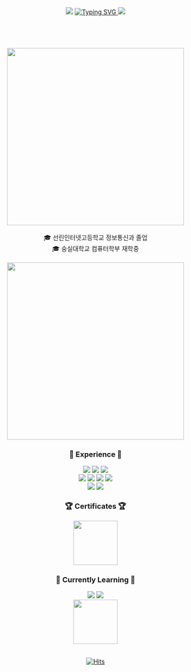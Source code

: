 <header>
  <div align="center">
    <img src="https://capsule-render.vercel.app/api?type=waving&color=0:E34C26,10:DA5B0B,30:C6538C,75:3572A5,100:A371F7&height=120&animation=fadeIn&section=header&fontAlign=70">
    <a href="https://git.io/typing-svg">
      <img alt="Typing SVG" src="https://readme-typing-svg.demolab.com?font=Satisfy&size=40&pause=1000&color=F7F7F7&background=FFFFFF00&center=true&vCenter=true&random=true&width=435&lines=Scanf-s+(SULLUNG)"/>
    </a>
    <img src="https://capsule-render.vercel.app/api?type=waving&color=0:E34C26,10:DA5B0B,30:C6538C,75:3572A5,100:A371F7&height=120&animation=fadeIn&section=footer&fontAlign=70">
  </div>
</header>

<div align="center">
  <br>
  <img src="http://mazassumnida.wtf/api/v2/generate_badge?boj=calzone0404" width="400"/>
  <br>
  
  <br>
  🎓 선린인터넷고등학교 정보통신과 졸업
  <br>
  🎓 숭실대학교 컴퓨터학부 재학중
  <br>

  <br>
  <img src="https://github-readme-stats.vercel.app/api?username=Scanf-s&show_icons=true&theme=radical" width="400"/>
  </br>

  ### :wrench: Experience :wrench:
  <div align="center">
    <img src="https://img.shields.io/badge/C-A8B9CC?style=for-the-badge&logo=C&logoColor=white"/>
    <img src="https://img.shields.io/badge/Python-3776AB?style=for-the-badge&logo=Python&logoColor=white"/>
    <img src="https://img.shields.io/badge/Java-007396?style=for-the-badge&logo=openjdk&logoColor=white"/>
    <br>
    <img src="https://img.shields.io/badge/Android-3DDC84?style=for-the-badge&logo=Android&logoColor=white"/>
    <img src="https://img.shields.io/badge/Flask-000000?style=for-the-badge&logo=flask&logoColor=white"/>
    <img src="https://img.shields.io/badge/Django-092E20?style=for-the-badge&logo=django&logoColor=white"/>
    <img src="https://img.shields.io/badge/Spring-6DB33F?style=for-the-badge&logo=spring&logoColor=white"/>
    <br>
    <img src="https://img.shields.io/badge/AWS-232F3E?style=for-the-badge&logo=amazonaws&logoColor=white"/>
    <img src="https://img.shields.io/badge/Docker-2496ED?style=for-the-badge&logo=Docker&logoColor=white"/>
  </div>

  ### :trophy: Certificates :trophy:
  <div align="center">
    <img src="https://github.com/user-attachments/assets/e6ec2e02-c646-4fcb-b627-e8604b8c454d" width=100px height=100px/>
  </div>

  ### :scroll: Currently Learning :scroll:

  <div align="center">
    <img src="https://img.shields.io/badge/Spring%20Boot-6DB33F?style=for-the-badge&logo=springboot&logoColor=white"/>
    <img src="https://img.shields.io/badge/Spring%20Security-6DB33F?style=for-the-badge&logo=springsecurity&logoColor=white"/>
    <br>
    <img src="https://github.com/user-attachments/assets/1a402192-a585-45fc-a150-97c9e5f32c46" width=100px height=100px/>
  </div>

  <br>
  
  [![Hits](https://hits.seeyoufarm.com/api/count/incr/badge.svg?url=https%3A%2F%2Fgithub.com%2FScanf-s&count_bg=%2379C83D&title_bg=%23555555&icon=&icon_color=%23E7E7E7&title=hits&edge_flat=false)](https://hits.seeyoufarm.com)
  
  <br>
  
</div>
